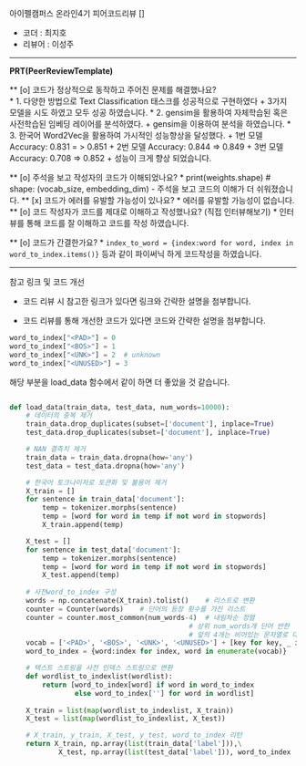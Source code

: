 아이펠캠퍼스 온라인4기 피어코드리뷰 []

- 코더 : 최지호
- 리뷰어 : 이성주

----------------------------------------------

**PRT(PeerReviewTemplate)**

** [o] 코드가 정상적으로 동작하고 주어진 문제를 해결했나요?   
	*  1. 다양한 방법으로 Text Classification 태스크를 성공적으로 구현하였다
		+ 3가지 모델을 시도 하였고 모두 성공 하였습니다.
	* 2. gensim을 활용하여 자체학습된 혹은 사전학습된 임베딩 레이어를 분석하였다.
		+ gensim을 이용하여 분석을 하였습니다.
	* 3. 한국어 Word2Vec을 활용하여 가시적인 성능향상을 달성했다.
		+ 1번 모델 Accuracy: 0.831 = > 0.851
		+ 2번 모델 Accuracy: 0.844 => 0.849
		+ 3번 모델 Accuracy: 0.708 => 0.852
		+ 성능이 크게 향상 되었습니다.

** [o] 주석을 보고 작성자의 코드가 이해되었나요?
	* print(weights.shape)    # shape: (vocab_size, embedding_dim)
	- 주석을 보고 코드의 이해가 더 쉬워졌습니다.
** [x] 코드가 에러를 유발할 가능성이 있나요?
	* 에러를 유발할 가능성이 없습니다.	
** [o] 코드 작성자가 코드를 제대로 이해하고 작성했나요? (직접 인터뷰해보기)
	* 인터뷰를 통해 코드를 잘 이해하고 코드를 작성 하였습니다.

** [o] 코드가 간결한가요?
	* ``` index_to_word = {index:word for word, index in word_to_index.items()} ``` 등과 같이 파이써닉 하게 코드작성을 하였습니다.

----------------------------------------------

참고 링크 및 코드 개선
* 코드 리뷰 시 참고한 링크가 있다면 링크와 간략한 설명을 첨부합니다.

* 코드 리뷰를 통해 개선한 코드가 있다면 코드와 간략한 설명을 첨부합니다.
``` python
word_to_index["<PAD>"] = 0
word_to_index["<BOS>"] = 1
word_to_index["<UNK>"] = 2  # unknown
word_to_index["<UNUSED>"] = 3
```
해당 부분을 load_data 함수에서 같이 하면 더 좋았을 것 같습니다.
``` python

def load_data(train_data, test_data, num_words=10000):
    # 데이터의 중복 제거
    train_data.drop_duplicates(subset=['document'], inplace=True)
    test_data.drop_duplicates(subset=['document'], inplace=True)

    # NAN 결측치 제거
    train_data = train_data.dropna(how='any')
    test_data = test_data.dropna(how='any')

    # 한국어 토크나이저로 토큰화 및 불용어 제거
    X_train = []
    for sentence in train_data['document']:
        temp = tokenizer.morphs(sentence)
        temp = [word for word in temp if not word in stopwords]
        X_train.append(temp)

    X_test = []
    for sentence in test_data['document']:
        temp = tokenizer.morphs(sentence)
        temp = [word for word in temp if not word in stopwords]
        X_test.append(temp)
    
    # 사전word_to_index 구성
    words = np.concatenate(X_train).tolist()    # 리스트로 변환
    counter = Counter(words)    # 단어의 등장 횟수를 가진 리스트
    counter = counter.most_common(num_words-4)  # 내림차순 정렬
                                            # 상위 num_words개 단어 반한
                                            # 앞의 4개는 비어있는 문자열로 대체
    vocab = ['<PAD>', '<BOS>', '<UNK>', '<UNUSED>'] + [key for key, _ in counter] # 해당 부분으로 수정 하면 더 깔끔한 코드가 되었을 것 같습니다.
    word_to_index = {word:index for index, word in enumerate(vocab)}

    # 텍스트 스트링을 사전 인덱스 스트링으로 변환
    def wordlist_to_indexlist(wordlist):
        return [word_to_index[word] if word in word_to_index
                else word_to_index[''] for word in wordlist]
    
    X_train = list(map(wordlist_to_indexlist, X_train))
    X_test = list(map(wordlist_to_indexlist, X_test))

    # X_train, y_train, X_test, y_test, word_to_index 리턴
    return X_train, np.array(list(train_data['label'])),\
            X_test, np.array(list(test_data['label'])), word_to_index
```
